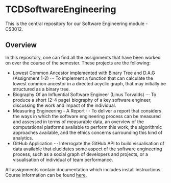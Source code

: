 # TCDSoftwareEngineering

This is the central repository for our Software Engineering module - CS3012.

## Overview

In this repository, one can find all the assignments that have been worked on
over the course of the semester. These projects are the following:
- Lowest Common Ancestor implemented with Binary Tree and D.A.G (Assignment 1-2)
⋅⋅⋅ To implement a function that can calculate the lowest common ancestor in a
    directed acyclic graph, that may initially be structured as a binary tree.
- Biography Of an Influential Software Engineer (Linus Torvalds)
⋅⋅⋅ To produce a short (2-4 page) biography of a key software engineer,
    discussing the work and impact of the individual.
- Measuring Engineering - A Report
⋅⋅⋅ To deliver a report that considers the ways in which the software
    engineering process can be measured and assessed in terms of measurable data,
    an overview of the computational platforms available to perform this work,
    the algorithmic approaches available, and the ethics concerns surrounding
    this kind of analytics.
- GitHub Application
⋅⋅⋅ Interrogate the GitHub API to build visualisation of data available that
    elucidates some aspect of the software engineering process, such as a social
    graph of developers and projects, or a visualisation of individual of team
    performance.

All assignments contain documentation which includes install instructions.
Course information can be found
[here](https://www.scss.tcd.ie/Stephen.Barrett/teaching/CS3012/).
